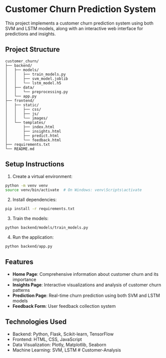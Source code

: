 # Customer Churn Prediction System

This project implements a customer churn prediction system using both SVM and LSTM models, along with an interactive web interface for predictions and insights.

## Project Structure
```
customer_churn/
├── backend/
│   ├── models/
│   │   ├── train_models.py
│   │   ├── svm_model.joblib
│   │   └── lstm_model.h5
│   ├── data/
│   │   └── preprocessing.py
│   └── app.py
├── frontend/
│   ├── static/
│   │   ├── css/
│   │   ├── js/
│   │   └── images/
│   └── templates/
│       ├── index.html
│       ├── insights.html
│       ├── predict.html
│       └── feedback.html
├── requirements.txt
└── README.md
```

## Setup Instructions

1. Create a virtual environment:
```bash
python -m venv venv
source venv/bin/activate  # On Windows: venv\Scripts\activate
```

2. Install dependencies:
```bash
pip install -r requirements.txt
```

3. Train the models:
```bash
python backend/models/train_models.py
```

4. Run the application:
```bash
python backend/app.py
```

## Features

- **Home Page**: Comprehensive information about customer churn and its importance
- **Insights Page**: Interactive visualizations and analysis of customer churn patterns
- **Prediction Page**: Real-time churn prediction using both SVM and LSTM models
- **Feedback Form**: User feedback collection system

## Technologies Used

- Backend: Python, Flask, Scikit-learn, TensorFlow
- Frontend: HTML, CSS, JavaScript
- Data Visualization: Plotly, Matplotlib, Seaborn
- Machine Learning: SVM, LSTM #   C u s t o m e r - A n a l y s i s  
 